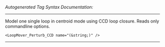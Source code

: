 _Autogenerated Tag Syntax Documentation:_

---
Model one single loop in centroid mode using CCD loop closure. Reads only commandline options.

```
<LoopMover_Perturb_CCD name="(&string;)" />
```



---
